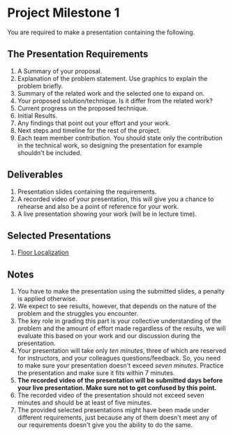 # Project Milestone 1

You are required to make a presentation containing the following.

## The Presentation Requirements

1. A Summary of your proposal.
2. Explanation of the problem statement. Use graphics to explain the problem briefly.
3. Summary of the related work and the selected one to expand on.
4. Your proposed solution/technique. Is it differ from the related work?
5. Current progress on the proposed technique.
6. Initial Results.
7. Any findings that point out your effort and your work.
8. Next steps and timeline for the rest of the project.
9. Each team member contribution. You should state only the contribution in the technical work, so designing the presentation for example shouldn't be included.

## Deliverables

1. Presentation slides containing the requirements.
2. A recorded video of your presentation, this will give you a chance to rehearse and also be a point of reference for your work.
3. A live presentation showing your work (will be in lecture time).

## Selected Presentations
1. [Floor Localization](https://drive.google.com/file/d/10OfpKUI8cgvoD_vcZLXGTZ-iuzjMzl2U/view?usp=sharing)
 
## Notes

1. You have to make the presentation using the submitted slides, a penalty is applied otherwise.
2. We expect to see results, however, that depends on the nature of the problem and the struggles you encounter.
3. The key role in grading this part is your collective understanding of the problem and the amount of effort made regardless of the results, we will evaluate this based on your work and our discussion during the presentation.
4. Your presentation will take only *ten minutes*, three of which are reserved for instructors, and your colleagues questions/feedback. So, you need to make sure your presentation doesn't exceed *seven minutes*. Practice the presentation and make sure it fits within 7 minutes.
5. **The recorded video of the presentation will be submitted days before your live presentation. Make sure not to get confused by this point.**
6. The recorded video of the presentation should not exceed seven minutes and should be at least of five minutes.
7. The provided selected presentations might have been made under different requirements, just because any of them doesn't meet any of our requirements doesn't give you the ability to do the same.
